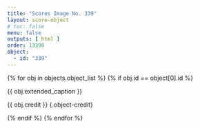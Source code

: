 ```yaml
---
title: "Scores Image No. 339"
layout: score-object
# toc: false
menu: false
outputs: [ html ]
order: 13390
object:
  - id: "339"
---
```


{% for obj in objects.object_list %}
{% if obj.id == object[0].id %}

{{ obj.extended_caption }}

{{ obj.credit }} {.object-credit}

{% endif %}
{% endfor %}
